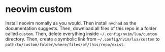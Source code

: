 # neovim custom

Install neovim nomally as you would. Then install `nvchad` as the documentation suggests. Then, download all files of this repo in a folder called `custom`. Then, delete everything inside `~/.config/nvim/lua/custom` directory. Then, create a symbolic link from `~/.config/nvim/lua/custom` to `path/to/custom/folder/where/files/of/this/repo/exist`. 
